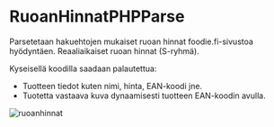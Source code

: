 # RuoanHinnatPHPParse

Parsetetaan hakuehtojen mukaiset ruoan hinnat foodie.fi-sivustoa hyödyntäen.
Reaaliaikaiset ruoan hinnat (S-ryhmä).

Kyseisellä koodilla saadaan palautettua:
  - Tuotteen tiedot kuten nimi, hinta, EAN-koodi jne.
  - Tuotetta vastaava kuva dynaamisesti tuotteen EAN-koodin avulla.

![ruoanhinnat](https://user-images.githubusercontent.com/77782555/109621840-2396a580-7b44-11eb-9920-6817187f37a9.png)
